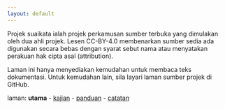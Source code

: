 ```yaml
---
layout: default
---
```


Projek suaikata ialah projek perkamusan sumber terbuka yang
dimulakan oleh dua ahli projek. Lesen CC-BY-4.0 membenarkan
sumber sedia ada digunakan secara bebas dengan syarat sebut
nama atau menyatakan perakuan hak cipta asal (attribution).

Laman ini hanya menyediakan kemudahan untuk membaca teks
dokumentasi. Untuk kemudahan lain, sila layari laman sumber
projek di GitHub.

laman: **utama** - [kajian][1] - [panduan][2] - [catatan][3]

  [1]: kajian/index.md
  [2]: panduan/index.md
  [3]: catatan/index.md
